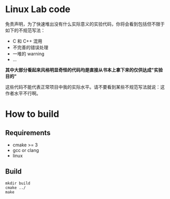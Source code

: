# Linux Lab code

免责声明，为了快速堆出没有什么实际意义的实验代码，你将会看到包括但不限于如下的不规范写法：

* C 和 C++ 混用
* 不完善的错误处理
* 一堆的 warning
* ...

__其中大部分看起来风格明显奇怪的代码均是直接从书本上拿下来的仅供达成"实验目的"__

这些代码不能代表正常项目中我的实际水平。请不要看到某些不规范写法就说：这作者水平不行啊。

# How to build

## Requirements

* cmake >= 3
* gcc or clang
* linux

## Build

```shell
mkdir build
cmake ../
make
```
